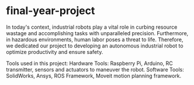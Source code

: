 # final-year-project
In today's context, industrial robots play a vital role in curbing resource wastage and accomplishing tasks with unparalleled precision. Furthermore, in hazardous environments, human labor poses a threat to life.
Therefore, we dedicated our project to developing an autonomous industrial robot to optimize productivity and ensure safety.

Tools used in this project:
Hardware Tools: Raspberry Pi, Arduino, RC transmitter, sensors and actuators to maneuver the robot. 
Software Tools: SolidWorks, Ansys, ROS Framework, Moveit motion planning framework. 
